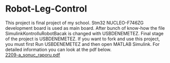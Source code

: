 # Robot-Leg-Control
This project is final project of my school. Stm32 NUCLEO-F746ZG development board is used as main board. 
After bunch of know-how the file SimulinkKontrolluRobotBacak is changed with USBDENEMETEZ. Final stage of the project is USBDENEMETEZ.
If you want to fork and use this project, you must first Run USBDENEMETEZ and then open MATLAB Simulink.
For detailed information you can look at the pdf below.   
 [2209-a_sonuc_raporu.pdf](https://github.com/user-attachments/files/18245830/2209-a_sonuc_raporu.pdf)
